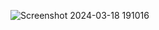 ![Screenshot 2024-03-18 191016](https://github.com/tejashreeG17/DSM_Tableau_Project/assets/120238929/09e11dd8-b5a8-4f51-a81f-ff4764264d49)
